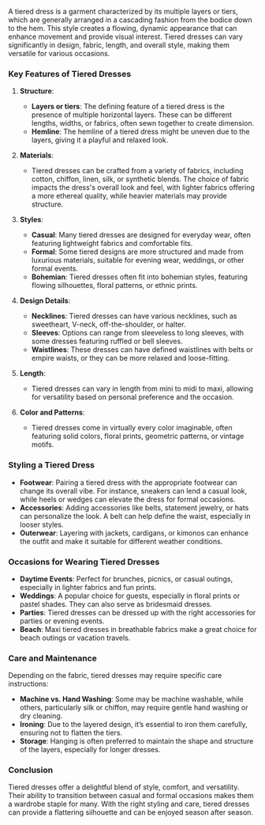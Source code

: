 A tiered dress is a garment characterized by its multiple layers or tiers, which are generally arranged in a cascading fashion from the bodice down to the hem. This style creates a flowing, dynamic appearance that can enhance movement and provide visual interest. Tiered dresses can vary significantly in design, fabric, length, and overall style, making them versatile for various occasions.

### Key Features of Tiered Dresses

1. **Structure**:
   - **Layers or tiers**: The defining feature of a tiered dress is the presence of multiple horizontal layers. These can be different lengths, widths, or fabrics, often sewn together to create dimension.
   - **Hemline**: The hemline of a tiered dress might be uneven due to the layers, giving it a playful and relaxed look.

2. **Materials**:
   - Tiered dresses can be crafted from a variety of fabrics, including cotton, chiffon, linen, silk, or synthetic blends. The choice of fabric impacts the dress's overall look and feel, with lighter fabrics offering a more ethereal quality, while heavier materials may provide structure.

3. **Styles**:
   - **Casual**: Many tiered dresses are designed for everyday wear, often featuring lightweight fabrics and comfortable fits.
   - **Formal**: Some tiered designs are more structured and made from luxurious materials, suitable for evening wear, weddings, or other formal events.
   - **Bohemian**: Tiered dresses often fit into bohemian styles, featuring flowing silhouettes, floral patterns, or ethnic prints.

4. **Design Details**:
   - **Necklines**: Tiered dresses can have various necklines, such as sweetheart, V-neck, off-the-shoulder, or halter.
   - **Sleeves**: Options can range from sleeveless to long sleeves, with some dresses featuring ruffled or bell sleeves.
   - **Waistlines**: These dresses can have defined waistlines with belts or empire waists, or they can be more relaxed and loose-fitting.

5. **Length**:
   - Tiered dresses can vary in length from mini to midi to maxi, allowing for versatility based on personal preference and the occasion.

6. **Color and Patterns**:
   - Tiered dresses come in virtually every color imaginable, often featuring solid colors, floral prints, geometric patterns, or vintage motifs.

### Styling a Tiered Dress

- **Footwear**: Pairing a tiered dress with the appropriate footwear can change its overall vibe. For instance, sneakers can lend a casual look, while heels or wedges can elevate the dress for formal occasions.
- **Accessories**: Adding accessories like belts, statement jewelry, or hats can personalize the look. A belt can help define the waist, especially in looser styles.
- **Outerwear**: Layering with jackets, cardigans, or kimonos can enhance the outfit and make it suitable for different weather conditions.

### Occasions for Wearing Tiered Dresses

- **Daytime Events**: Perfect for brunches, picnics, or casual outings, especially in lighter fabrics and fun prints.
- **Weddings**: A popular choice for guests, especially in floral prints or pastel shades. They can also serve as bridesmaid dresses.
- **Parties**: Tiered dresses can be dressed up with the right accessories for parties or evening events.
- **Beach**: Maxi tiered dresses in breathable fabrics make a great choice for beach outings or vacation travels.

### Care and Maintenance

Depending on the fabric, tiered dresses may require specific care instructions:
- **Machine vs. Hand Washing**: Some may be machine washable, while others, particularly silk or chiffon, may require gentle hand washing or dry cleaning.
- **Ironing**: Due to the layered design, it’s essential to iron them carefully, ensuring not to flatten the tiers.
- **Storage**: Hanging is often preferred to maintain the shape and structure of the layers, especially for longer dresses.

### Conclusion

Tiered dresses offer a delightful blend of style, comfort, and versatility. Their ability to transition between casual and formal occasions makes them a wardrobe staple for many. With the right styling and care, tiered dresses can provide a flattering silhouette and can be enjoyed season after season.